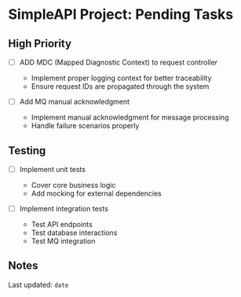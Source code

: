 # SimpleAPI Project: Pending Tasks

## High Priority

- [ ] ADD MDC (Mapped Diagnostic Context) to request controller
    - Implement proper logging context for better traceability
    - Ensure request IDs are propagated through the system

- [ ] Add MQ manual acknowledgment
    - Implement manual acknowledgment for message processing
    - Handle failure scenarios properly

## Testing

- [ ] Implement unit tests
    - Cover core business logic
    - Add mocking for external dependencies

- [ ] Implement integration tests
    - Test API endpoints
    - Test database interactions
    - Test MQ integration

## Notes

Last updated: `date`
